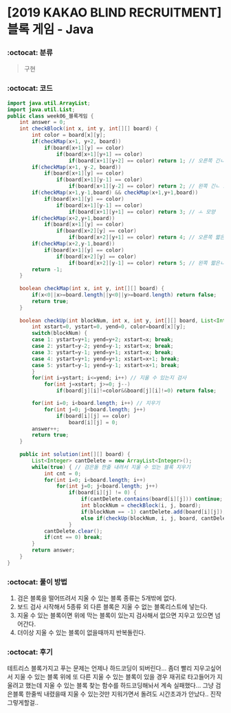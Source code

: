 # [2019 KAKAO BLIND RECRUITMENT] 블록 게임 - Java

###  :octocat: 분류

> 구현

### :octocat: 코드

```java
import java.util.ArrayList;
import java.util.List;
public class week06_블록게임 {
	int answer = 0;
	int checkBlock(int x, int y, int[][] board) {
		int color = board[x][y];
		if(checkMap(x+1, y+2, board))
			if(board[x+1][y] == color)
				if(board[x+1][y+1] == color) 
					if(board[x+1][y+2] == color) return 1; // 오른쪽 긴ㄴ 모양
		if(checkMap(x+1, y-2, board))
			if(board[x+1][y] == color)
				if(board[x+1][y-1] == color) 
					if(board[x+1][y-2] == color) return 2; // 왼쪽 긴ㄴ 모양
		if(checkMap(x+1,y-1,board) && checkMap(x+1,y+1,board))
			if(board[x+1][y] == color)
				if(board[x+1][y-1] == color) 
					if(board[x+1][y+1] == color) return 3; // ㅗ 모양
		if(checkMap(x+2,y+1,board))
			if(board[x+1][y] == color)
				if(board[x+2][y] == color)
					if(board[x+2][y+1] == color) return 4; // 오른쪽 짧은ㄴ모양
		if(checkMap(x+2,y-1,board))
			if(board[x+1][y] == color)
				if(board[x+2][y] == color)
					if(board[x+2][y-1] == color) return 5; // 왼쪽 짧은ㄴ모양
		return -1;
	}
	
	boolean checkMap(int x, int y, int[][] board) {
		if(x<0||x>=board.length||y<0||y>=board.length) return false;
		return true;
	}
	
	boolean checkUp(int blockNum, int x, int y, int[][] board, List<Integer> cantDelete) {
		int xstart=0, ystart=0, yend=0, color=board[x][y];
		switch(blockNum) {
		case 1: ystart=y+1; yend=y+2; xstart=x; break;
		case 2: ystart=y-2; yend=y-1; xstart=x; break;
		case 3: ystart=y-1; yend=y+1; xstart=x; break;
		case 4: ystart=y+1; yend=y+1; xstart=x+1; break;
		case 5: ystart=y-1; yend=y-1; xstart=x+1; break;
		}
		for(int i=ystart; i<=yend; i++) // 지울 수 있는지 검사
			for(int j=xstart; j>=0; j--) 
				if(board[j][i]!=color&&board[j][i]!=0) return false;

		for(int i=0; i<board.length; i++) // 지우기
			for(int j=0; j<board.length; j++) 
				if(board[i][j] == color) 
					board[i][j] = 0;
		answer++;
		return true;
	}
	
	public int solution(int[][] board) {
        List<Integer> cantDelete = new ArrayList<Integer>();
        while(true) { // 검은돌 한줄 내려서 지울 수 있는 블록 지우기
        	int cnt = 0;
        	for(int i=0; i<board.length; i++)
            	for(int j=0; j<board.length; j++) 
            		if(board[i][j] != 0) {
            			if(cantDelete.contains(board[i][j])) continue;
            			int blockNum = checkBlock(i, j, board);
            			if(blockNum == -1) cantDelete.add(board[i][j]);
            			else if(checkUp(blockNum, i, j, board, cantDelete)) cnt++;
            		}
        	cantDelete.clear();
        	if(cnt == 0) break;
        }
        return answer;
    }
}
```

### :octocat: 풀이 방법

1. 검은 블록을 떨어뜨려서 지울 수 있는 블록 종류는 5개밖에 없다.
2. 보드 검사 시작해서 5종류 외 다른 블록은 지울 수 없는 블록리스트에 넣는다.
3. 지울 수 있는 블록이면 위에 막는 블록이 있는지 검사해서 없으면 지우고 있으면 넘어간다.
4. 더이상 지울 수 있는 블록이 없을때까지 반복돌린다.

### :octocat: 후기

테트리스 블록가지고 푸는 문제는 언제나 하드코딩이 되버린다...
좀더 빨리 지우고싶어서 지울 수 있는 블록 위에 또 다른 지울 수 있는 블록이 있을 경우 재귀로
타고들어가 지울려고 했는데 지울 수 있는 블록 찾는 함수를 하드코딩해놔서 계속 실패했다...
그냥 검은블록 한줄씩 내렸을때 지울 수 있는것만 지워가면서 돌려도 시간초과가 안났다.. 진작 그렇게할걸..
